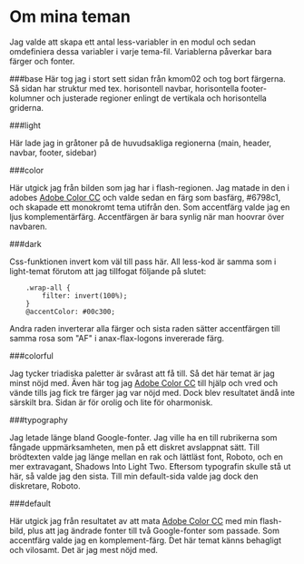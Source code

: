 Om mina teman
==============================================

Jag valde att skapa ett antal less-variabler in en modul och sedan omdefiniera dessa variabler i varje tema-fil. Variablerna påverkar bara färger och fonter.

###base
Här tog jag i stort sett sidan från kmom02 och tog bort färgerna. Så sidan har struktur med tex. horisontell navbar, horisontella footer-kolumner och justerade regioner enlingt de vertikala och horisontella griderna.


###light

Här lade jag in gråtoner på de huvudsakliga regionerna (main, header, navbar, footer, sidebar)

###color

Här utgick jag från bilden som jag har i flash-regionen. Jag matade in den i adobes
[Adobe Color CC](https://color.adobe.com/create/color-wheel/) och valde sedan en färg som basfärg, #6798c1, och skapade ett monokromt tema utifrån den.
Som accentfärg valde jag en ljus komplementärfärg. Accentfärgen är bara synlig när man hoovrar över navbaren.

###dark

Css-funktionen invert kom väl till pass här. All less-kod är samma som i light-temat förutom att jag tillfogat följande på slutet:

        .wrap-all {
            filter: invert(100%);
        }
        @accentColor: #00c300;

Andra raden inverterar alla färger och sista raden sätter accentfärgen till samma rosa som "AF" i anax-flax-logons invererade färg.


###colorful

Jag tycker triadiska paletter är svårast att få till. Så det här temat är jag minst nöjd med. Även här tog jag [Adobe Color CC](https://color.adobe.com/create/color-wheel/) till hjälp och vred och vände tills jag fick tre färger jag var nöjd med. Dock blev resultatet ändå inte särskilt bra. Sidan är för orolig och lite för oharmonisk.


###typography

Jag letade länge bland Google-fonter. Jag ville ha en till rubrikerna som fångade uppmärksamheten, men på ett diskret avslappnat sätt. Till brödtexten valde jag länge mellan en rak och lättläst font, Roboto, och en mer extravagant, Shadows Into Light Two. Eftersom typografin skulle stå ut här, så valde jag den sista. Till min default-sida valde jag dock den diskretare, Roboto.

###default

Här utgick jag från resultatet av att mata [Adobe Color CC](https://color.adobe.com/create/color-wheel/) med min flash-bild, plus att jag ändrade fonter till två Google-fonter som passade. Som accentfärg valde jag en komplement-färg. Det här temat känns behagligt och vilosamt. Det är jag mest nöjd med.
